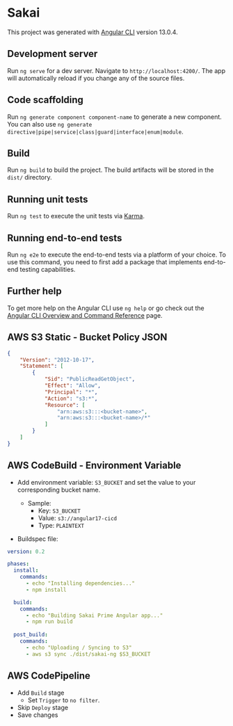 # Sakai

This project was generated with [Angular CLI](https://github.com/angular/angular-cli) version 13.0.4.

## Development server

Run `ng serve` for a dev server. Navigate to `http://localhost:4200/`. The app will automatically reload if you change any of the source files.

## Code scaffolding

Run `ng generate component component-name` to generate a new component. You can also use `ng generate directive|pipe|service|class|guard|interface|enum|module`.

## Build

Run `ng build` to build the project. The build artifacts will be stored in the `dist/` directory.

## Running unit tests

Run `ng test` to execute the unit tests via [Karma](https://karma-runner.github.io).

## Running end-to-end tests

Run `ng e2e` to execute the end-to-end tests via a platform of your choice. To use this command, you need to first add a package that implements end-to-end testing capabilities.

## Further help

To get more help on the Angular CLI use `ng help` or go check out the [Angular CLI Overview and Command Reference](https://angular.io/cli) page.

## AWS S3 Static - Bucket Policy JSON

```json
{
    "Version": "2012-10-17",
    "Statement": [
        {
            "Sid": "PublicReadGetObject",
            "Effect": "Allow",
            "Principal": "*",
            "Action": "s3:*",
            "Resource": [
                "arn:aws:s3:::<bucket-name>",
                "arn:aws:s3:::<bucket-name>/*"
            ]
        }
    ]
}
```

## AWS CodeBuild - Environment Variable

- Add environment variable: `S3_BUCKET` and set the value to your corresponding bucket name.
  - Sample:
    - Key: `S3_BUCKET`
    - Value: `s3://angular17-cicd`
    - Type: `PLAINTEXT`

- Buildspec file:

```yml
version: 0.2

phases:
  install:
    commands:
      - echo "Installing dependencies..."
      - npm install

  build:
    commands:
      - echo "Building Sakai Prime Angular app..."
      - npm run build
      
  post_build:
    commands:
      - echo "Uploading / Syncing to S3"
      - aws s3 sync ./dist/sakai-ng $S3_BUCKET
```

## AWS CodePipeline

- Add `Build` stage
  - Set `Trigger` to `no filter`.
- Skip `Deploy` stage
- Save changes